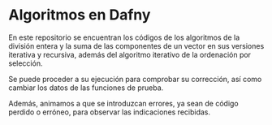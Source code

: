 # Algoritmos en Dafny

En este repositorio se encuentran los códigos de los algoritmos de la división entera y la suma de las componentes de un vector en sus versiones iterativa y recursiva, además del algoritmo iterativo de la ordenación por selección.

Se puede proceder a su ejecución para comprobar su corrección, así como cambiar los datos de las funciones de prueba.

Además, animamos a que se introduzcan errores, ya sean de código perdido o erróneo, para observar las indicaciones recibidas.
